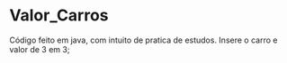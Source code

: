 # Valor_Carros
Código feito em java, com intuito de pratica de estudos. Insere o carro e valor de 3 em 3;  
